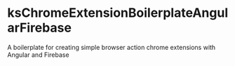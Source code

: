 # ksChromeExtensionBoilerplateAngularFirebase
A boilerplate for creating simple browser action chrome extensions with Angular and Firebase
